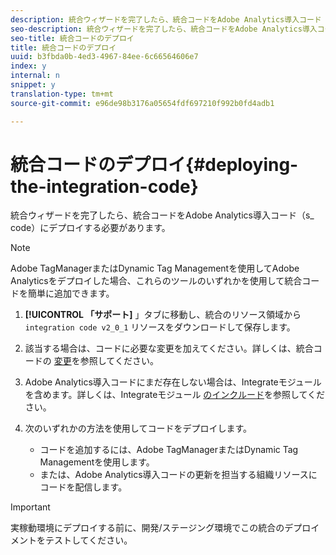 ```yaml
---
description: 統合ウィザードを完了したら、統合コードをAdobe Analytics導入コード（s_ code）にデプロイする必要があります。
seo-description: 統合ウィザードを完了したら、統合コードをAdobe Analytics導入コード（s_ code）にデプロイする必要があります。
seo-title: 統合コードのデプロイ
title: 統合コードのデプロイ
uuid: b3fbda0b-4ed3-4967-84ee-6c66564606e7
index: y
internal: n
snippet: y
translation-type: tm+mt
source-git-commit: e96de98b3176a05654fdf697210f992b0fd4adb1

---
```



# 統合コードのデプロイ{#deploying-the-integration-code}

統合ウィザードを完了したら、統合コードをAdobe Analytics導入コード（s_ code）にデプロイする必要があります。

>[!NOTE]
>
>Adobe TagManagerまたはDynamic Tag Managementを使用してAdobe Analyticsをデプロイした場合、これらのツールのいずれかを使用して統合コードを簡単に追加できます。

1. **[!UICONTROL 「サポート]** 」タブに移動し、統合のリソース領域から `integration code v2_0_1` リソースをダウンロードして保存します。

1. 該当する場合は、コードに必要な変更を加えてください。詳しくは、統合コードの [変更](../../demandbase-home/demandbase-deploying/demandbase-deploying-integration-code.md#concept-2e9e56282c9940d78e879aa45f70d855)を参照してください。
1. Adobe Analytics導入コードにまだ存在しない場合は、Integrateモジュールを含めます。詳しくは、Integrateモジュール [のインクルード](../../demandbase-home/demandbase-deploying/demandbase-including-integrate-module.md#concept-2cc81dff010a4da89b097a59476f8b6e)を参照してください。
1. 次のいずれかの方法を使用してコードをデプロイします。

   * コードを追加するには、Adobe TagManagerまたはDynamic Tag Managementを使用します。
   * または、Adobe Analytics導入コードの更新を担当する組織リソースにコードを配信します。

>[!IMPORTANT]
>
>実稼動環境にデプロイする前に、開発/ステージング環境でこの統合のデプロイメントをテストしてください。


